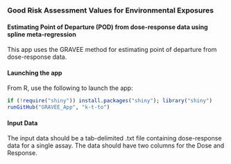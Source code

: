 ### Good Risk Assessment Values for Environmental Exposures
#### Estimating Point of Departure (POD) from dose-response data using spline meta-regression

This app uses the GRAVEE method for estimating point of departure from dose-response data. 

#### Launching the app 

From R, use the following to launch the app: 

```R
if (!require("shiny")) install.packages("shiny"); library("shiny")
runGitHub("GRAVEE_App", "k-t-to")
```

#### Input Data  

The input data should be a tab-delimited .txt file containing dose-response data for a single assay. The data should have two columns for the Dose and Response. 
